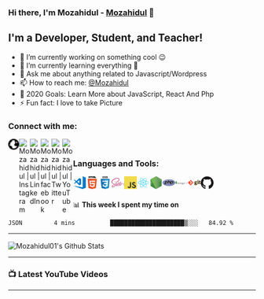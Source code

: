 ### Hi there, I'm Mozahidul - [Mozahidul][website] 👋

## I'm a Developer, Student, and Teacher!
- 🔭 I’m currently working on something cool 😉
- 🌱 I’m currently learning everything 🤣
- 💬 Ask me about anything related to Javascript/Wordpress
- 📫 How to reach me: [@Mozahidul](https://portfolio.mozahidul.xyz/)
- 🥅 2020 Goals: Learn More about JavaScript, React And Php
- ⚡ Fun fact: I love to take Picture

### Connect with me:

[<img align="left" alt="mozahidul.xyz" width="22px" src="https://raw.githubusercontent.com/iconic/open-iconic/master/svg/globe.svg" />][website]
[<img align="left" alt="Mozahidul | Instagram" width="22px" src="https://cdn.jsdelivr.net/npm/simple-icons@v3/icons/instagram.svg" />][instagram]
[<img align="left" alt="Mozahidul | LinkedIn" width="22px" src="https://cdn.jsdelivr.net/npm/simple-icons@v3/icons/linkedin.svg" />][linkedin]
[<img align="left" alt="Mozahidul | facebook" width="22px" src="https://cdn.jsdelivr.net/npm/simple-icons@v3/icons/facebook.svg" />][facebook]
[<img align="left" alt="Mozahidul | Twitter" width="22px" src="https://cdn.jsdelivr.net/npm/simple-icons@v3/icons/twitter.svg" />][twitter]
[<img align="left" alt="Mozahidul | YouTube" width="22px" src="https://cdn.jsdelivr.net/npm/simple-icons@v3/icons/youtube.svg" />][youtube]

<br />

### Languages and Tools:

[<img align="left" alt="Visual Studio Code" width="26px" src="https://raw.githubusercontent.com/github/explore/80688e429a7d4ef2fca1e82350fe8e3517d3494d/topics/visual-studio-code/visual-studio-code.png" />][webdevplaylist]
[<img align="left" alt="HTML5" width="26px" src="https://raw.githubusercontent.com/github/explore/80688e429a7d4ef2fca1e82350fe8e3517d3494d/topics/html/html.png" />][webdevplaylist]
[<img align="left" alt="CSS3" width="26px" src="https://raw.githubusercontent.com/github/explore/80688e429a7d4ef2fca1e82350fe8e3517d3494d/topics/css/css.png" />][cssplaylist]
[<img align="left" alt="Sass" width="26px" src="https://raw.githubusercontent.com/github/explore/80688e429a7d4ef2fca1e82350fe8e3517d3494d/topics/sass/sass.png" />][cssplaylist]
[<img align="left" alt="JavaScript" width="26px" src="https://raw.githubusercontent.com/github/explore/80688e429a7d4ef2fca1e82350fe8e3517d3494d/topics/javascript/javascript.png" />][jsplaylist]
[<img align="left" alt="React" width="26px" src="https://raw.githubusercontent.com/github/explore/80688e429a7d4ef2fca1e82350fe8e3517d3494d/topics/react/react.png" />][reactplaylist]
[<img align="left" alt="Node.js" width="26px" src="https://raw.githubusercontent.com/github/explore/80688e429a7d4ef2fca1e82350fe8e3517d3494d/topics/nodejs/nodejs.png" />][webdevplaylist]
[<img align="left" alt="php" width="26px" src="https://raw.githubusercontent.com/github/explore/80688e429a7d4ef2fca1e82350fe8e3517d3494d/topics/php/php.png" />][webdevplaylist]
[<img align="left" alt="MongoDB" width="26px" src="https://raw.githubusercontent.com/github/explore/80688e429a7d4ef2fca1e82350fe8e3517d3494d/topics/mongodb/mongodb.png" />][webdevplaylist]
[<img align="left" alt="Git" width="26px" src="https://raw.githubusercontent.com/github/explore/80688e429a7d4ef2fca1e82350fe8e3517d3494d/topics/git/git.png" />][webdevplaylist]
[<img align="left" alt="GitHub" width="26px" src="https://raw.githubusercontent.com/github/explore/78df643247d429f6cc873026c0622819ad797942/topics/github/github.png" />][webdevplaylist]


<!-- [<img align="left" alt="HTML5" width="26px" src="https://raw.githubusercontent.com/github/explore/80688e429a7d4ef2fca1e82350fe8e3517d3494d/topics/terminal/terminal.png" />][webdevplaylist]
[<img align="left" alt="Gatsby" width="26px" src="https://raw.githubusercontent.com/github/explore/e94815998e4e0713912fed477a1f346ec04c3da2/topics/gatsby/gatsby.png" />][webdevplaylist]
[<img align="left" alt="GraphQL" width="26px" src="https://raw.githubusercontent.com/github/explore/80688e429a7d4ef2fca1e82350fe8e3517d3494d/topics/graphql/graphql.png" />][webdevplaylist]
[<img align="left" alt="Deno" width="26px" src="https://raw.githubusercontent.com/github/explore/361e2821e2dea67711cde99c9c40ed357061cf27/topics/deno/deno.png" />][webdevplaylist]
[<img align="left" alt="SQL" width="26px" src="https://raw.githubusercontent.com/github/explore/80688e429a7d4ef2fca1e82350fe8e3517d3494d/topics/sql/sql.png" />][webdevplaylist]
[<img align="left" alt="MySQL" width="26px" src="https://raw.githubusercontent.com/github/explore/80688e429a7d4ef2fca1e82350fe8e3517d3494d/topics/mysql/mysql.png" />][webdevplaylist] -->

<br />
<br />

📊 **This week I spent my time on**
<!--START_SECTION:waka-->
```text
JSON         4 mins          █████████████████████▒░░░   84.92 % 
```
<!--END_SECTION:waka-->

---

<img align="center" alt="Mozahidul01's Github Stats" src="https://github-readme-stats.vercel.app/api?username=Mozahidul01&show_icons=true&hide_border=true&hide=issues" />

---

### 📺 Latest YouTube Videos
<!-- YOUTUBE:START -->
<!-- YOUTUBE:END -->

---



[website]: https://mozahidul.xyz
[twitter]: https://twitter.com/mozahidul01
[facebook]: https://fb.com/mozahidul01
[youtube]: https://youtube.com/Mozahidul
[instagram]: https://www.instagram.com/mozahidul01
[linkedin]: https://linkedin.com/in/mozahidul01
[webdevplaylist]: https://www.youtube.com/
[jsplaylist]: https://www.youtube.com/
[cssplaylist]: https://www.youtube.com/
[reactplaylist]: https://www.youtube.com/
